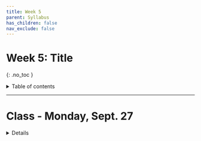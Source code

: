 ```yaml
---
title: Week 5
parent: Syllabus
has_children: false
nav_exclude: false
---
```


# Week 5: Title
{: .no_toc }

<details closed markdown="block">
  <summary>
    Table of contents
  </summary>
  {: .text-delta }
1. TOC
{:toc}
</details>

---

<!-- ########################################################################### -->

# Class - Monday, Sept. 27

<details closed markdown="block">
  <summary>Details</summary>

### Hypothesis Testing

  + [**Class notes (complete)**](Class1/W5.C1_Notes_Hypothesis_testing_full.html){:target="blank"}
    + [zipped .Rmd](Class1/W5.C1_Notes_Hypothesis_testing.Rmd.zip)
  + **In-class exercise** - [zipped .Rmd](Class1/W5.C1_Exercise_High-fat_mouse_empirical_pval.Rmd.zip)
    <!-- + **Key** - [zipped .Rmd](Class1/W5.C1_Exercise_High-fat_mouse_empirical_pval_KEY.zip) -->

</details>

<!-- ########################################################################### -->

<!-- ########################################################################### -->

<!-- # Class - Thursday, Sept. 30

<details closed markdown="block">
  <summary>Details</summary>

### Permutations, Combinations, Bernoulli, and Binomial Distribution

  + [**Class notes**](Class2/W5.C2-Notes_Perm_Comb_Binomial.html){:target="blank"}
  + **In-class exercise** - [zipped .Rmd+.html](Class2/W5.C2-Exercise_Perm_Comb_Binomial.zip)
    <!-- + **Key** - [zipped .Rmd](Class2/W5.C2-Exercise_Perm_Comb_Binomial_KEY.zip) -->

<!-- </details> -->

<!-- ########################################################################### -->

<!-- ########################################################################### -->

<!-- # Recitation - Friday, Oct. 1

<details closed markdown="block">
  <summary>Details</summary>

</details> -->

<!-- ########################################################################### -->
